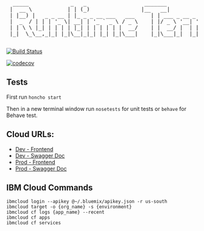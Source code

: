 
<pre>
  _____             _   _                  _______
 |  __ \           | | (_)                |__   __|
 | |__) |   _ _ __ | |_ _ _ __ ___   ___     | | ___ _ __ _ __ ___  _ __
 |  _  / | | | '_ \| __| | '_ ` _ \ / _ \    | |/ _ \ '__| '__/ _ \| '__|
 | | \ \ |_| | | | | |_| | | | | | |  __/    | |  __/ |  | | | (_) | |
 |_|  \_\__,_|_| |_|\__|_|_| |_| |_|\___|    |_|\___|_|  |_|  \___/|_|

</pre>

[![Build Status](https://github.com/NYU-DevOps-2022/orders/actions/workflows/tdd.yml/badge.svg)](https://github.com/NYU-DevOps-2022/orders/actions)

[![codecov](https://codecov.io/gh/NYU-DevOps-2022/orders/branch/main/graph/badge.svg?token=PTK7NZM3ZT)](https://codecov.io/gh/NYU-DevOps-2022/orders)

## Tests

First run `honcho start`

Then in a new terminal window run `nosetests` for unit tests or `behave` for Behave test.


## Cloud URLs:
* [Dev - Frontend](https://devops-orders.us-south.cf.appdomain.cloud)
* [Dev - Swagger Doc](https://devops-orders.us-south.cf.appdomain.cloud/apidocs)
* [Prod - Frontend](https://prod-orders.us-south.cf.appdomain.cloud)
* [Prod - Swagger Doc](https://prod-orders.us-south.cf.appdomain.cloud/apidocs)

## IBM Cloud Commands

```
ibmcloud login --apikey @~/.bluemix/apikey.json -r us-south
ibmcloud target -o {org_name} -s {environment}
ibmcloud cf logs {app_name} --recent
ibmcloud cf apps
ibmcloud cf services

```